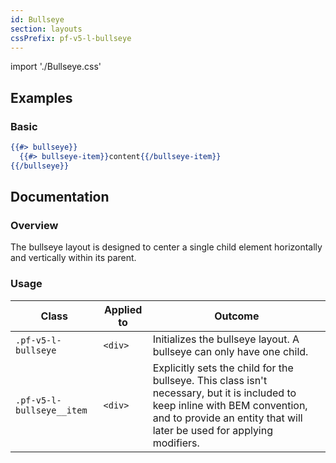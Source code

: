```yaml
---
id: Bullseye
section: layouts
cssPrefix: pf-v5-l-bullseye
---
```


import './Bullseye.css'

## Examples
### Basic
```hbs
{{#> bullseye}}
  {{#> bullseye-item}}content{{/bullseye-item}}
{{/bullseye}}
```

## Documentation
### Overview
The bullseye layout is designed to center a single child element horizontally and vertically within its parent.

### Usage
| Class | Applied to | Outcome |
| -- | -- | -- |
| `.pf-v5-l-bullseye` | `<div>` | Initializes the bullseye layout. A bullseye can only have one child. |
| `.pf-v5-l-bullseye__item` |  `<div>` | Explicitly sets the child for the bullseye. This class isn't necessary, but it is included to keep inline with BEM convention, and to provide an entity that will later be used for applying modifiers. |
